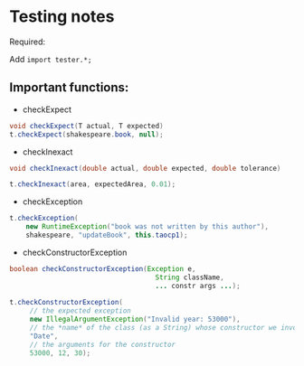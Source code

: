 # Testing notes

Required:

Add `import tester.*;`

## Important functions:

- checkExpect

```java
void checkExpect(T actual, T expected)
t.checkExpect(shakespeare.book, null);
```
- checkInexact

```java
void checkInexact(double actual, double expected, double tolerance)

t.checkInexact(area, expectedArea, 0.01);
```

- checkException

```java
t.checkException(
    new RuntimeException("book was not written by this author"),
    shakespeare, "updateBook", this.taocp1);
```

- checkConstructorException

```java
boolean checkConstructorException(Exception e,
                                    String className,
                                    ... constr args ...);
                                    
t.checkConstructorException(
     // the expected exception
     new IllegalArgumentException("Invalid year: 53000"),
     // the *name* of the class (as a String) whose constructor we invoke
     "Date",
     // the arguments for the constructor
     53000, 12, 30);              
```
